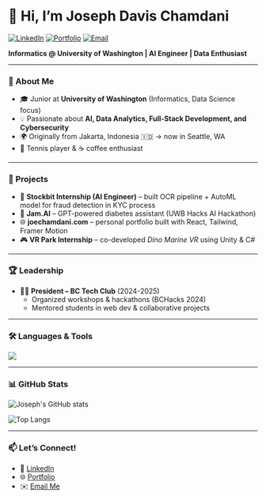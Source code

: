 # 👋 Hi, I’m Joseph Davis Chamdani  

[![LinkedIn](https://img.shields.io/badge/LinkedIn-blue?style=for-the-badge&logo=linkedin)](https://linkedin.com/in/joechamdani) 
[![Portfolio](https://img.shields.io/badge/Website-joechamdani.com-purple?style=for-the-badge&logo=vercel)](https://joechamdani.com)
[![Email](https://img.shields.io/badge/Email-red?style=for-the-badge&logo=gmail)](mailto:joseph.chamdani@gmail.com)  

**Informatics @ University of Washington | AI Engineer | Data Enthusiast**  

---

### 🌟 About Me
- 🎓 Junior at **University of Washington** (Informatics, Data Science focus)  
- 💡 Passionate about **AI, Data Analytics, Full-Stack Development, and Cybersecurity**  
- 🌍 Originally from Jakarta, Indonesia 🇮🇩 → now in Seattle, WA  
- 🎾 Tennis player & ☕ coffee enthusiast  

---

### 🚀 Projects
- 🔎 **Stockbit Internship (AI Engineer)** – built OCR pipeline + AutoML model for fraud detection in KYC process  
- 🤖 **Jam.AI** – GPT-powered diabetes assistant (UWB Hacks AI Hackathon)  
- 🌐 **joechamdani.com** – personal portfolio built with React, Tailwind, Framer Motion  
- 🎮 **VR Park Internship** – co-developed *Dino Marine VR* using Unity & C#  

---

### 🏆 Leadership
- 👨‍💻 **President – BC Tech Club** (2024-2025)  
   - Organized workshops & hackathons (BCHacks 2024)  
   - Mentored students in web dev & collaborative projects  
---

### 🛠️ Languages & Tools
<p>
  <img src="https://skillicons.dev/icons?i=python,js,ts,html,css,react,nodejs,java,r,mysql,c,git,figma,unity,big query" />
</p>

---

### 📊 GitHub Stats
![Joseph's GitHub stats](https://github-readme-stats.vercel.app/api?username=JosephDavisC&show_icons=true&theme=tokyonight)

![Top Langs](https://github-readme-stats.vercel.app/api/top-langs/?username=JosephDavisC&layout=compact&theme=tokyonight)

---

### 📫 Let’s Connect!
- 💼 [LinkedIn](https://linkedin.com/in/joechamdani)  
- 🌐 [Portfolio](https://joechamdani.com)  
- ✉️ [Email Me](mailto:joseph.chamdani@gmail.com)  
